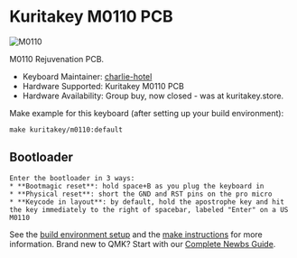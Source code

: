 # Kuritakey M0110 PCB

![M0110](https://i.imgur.com/e6VVWjQ.png)

M0110 Rejuvenation PCB.

* Keyboard Maintainer: [charlie-hotel](https://github.com/charlie-hotel/)
* Hardware Supported: Kuritakey M0110 PCB
* Hardware Availability: Group buy, now closed - was at kuritakey.store.

Make example for this keyboard (after setting up your build environment):

    make kuritakey/m0110:default

## Bootloader
    Enter the bootloader in 3 ways:
    * **Bootmagic reset**: hold space+B as you plug the keyboard in
    * **Physical reset**: short the GND and RST pins on the pro micro
    * **Keycode in layout**: by default, hold the apostrophe key and hit the key immediately to the right of spacebar, labeled "Enter" on a US M0110 

See the [build environment setup](https://docs.qmk.fm/#/getting_started_build_tools) and the [make instructions](https://docs.qmk.fm/#/getting_started_make_guide) for more information. Brand new to QMK? Start with our [Complete Newbs Guide](https://docs.qmk.fm/#/newbs).
